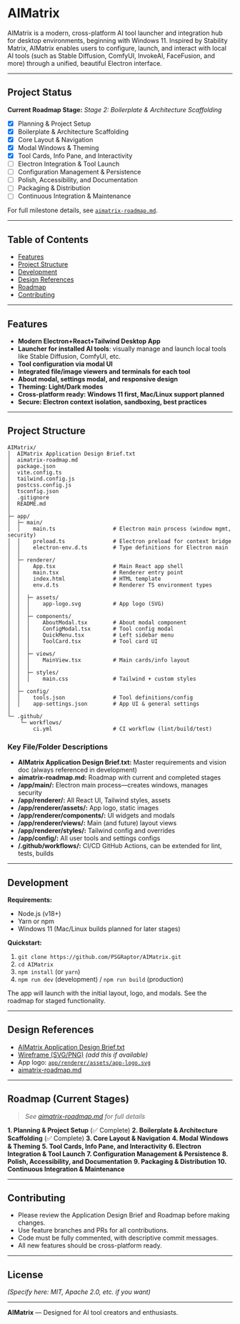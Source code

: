 # AIMatrix

AIMatrix is a modern, cross-platform AI tool launcher and integration hub for desktop environments, beginning with Windows 11. Inspired by Stability Matrix, AIMatrix enables users to configure, launch, and interact with local AI tools (such as Stable Diffusion, ComfyUI, InvokeAI, FaceFusion, and more) through a unified, beautiful Electron interface.

---

## Project Status

**Current Roadmap Stage:** *Stage 2: Boilerplate & Architecture Scaffolding*

* [x] Planning & Project Setup
* [x] Boilerplate & Architecture Scaffolding
* [x] Core Layout & Navigation
* [x] Modal Windows & Theming
* [x] Tool Cards, Info Pane, and Interactivity
* [ ] Electron Integration & Tool Launch
* [ ] Configuration Management & Persistence
* [ ] Polish, Accessibility, and Documentation
* [ ] Packaging & Distribution
* [ ] Continuous Integration & Maintenance

For full milestone details, see [`aimatrix-roadmap.md`](./aimatrix-roadmap.md).

---

## Table of Contents

* [Features](#features)
* [Project Structure](#project-structure)
* [Development](#development)
* [Design References](#design-references)
* [Roadmap](#roadmap)
* [Contributing](#contributing)

---

## Features

* **Modern Electron+React+Tailwind Desktop App**
* **Launcher for installed AI tools**: visually manage and launch local tools like Stable Diffusion, ComfyUI, etc.
* **Tool configuration via modal UI**
* **Integrated file/image viewers and terminals for each tool**
* **About modal, settings modal, and responsive design**
* **Theming: Light/Dark modes**
* **Cross-platform ready: Windows 11 first, Mac/Linux support planned**
* **Secure: Electron context isolation, sandboxing, best practices**

---

## Project Structure

```plaintext
AIMatrix/
│  AIMatrix Application Design Brief.txt
│  aimatrix-roadmap.md
│  package.json
│  vite.config.ts
│  tailwind.config.js
│  postcss.config.js
│  tsconfig.json
│  .gitignore
│  README.md
│
├─ app/
│  ├─ main/
│  │    main.ts                  # Electron main process (window mgmt, security)
│  │    preload.ts               # Electron preload for context bridge
│  │    electron-env.d.ts        # Type definitions for Electron main
│  │
│  ├─ renderer/
│  │    App.tsx                  # Main React app shell
│  │    main.tsx                 # Renderer entry point
│  │    index.html               # HTML template
│  │    env.d.ts                 # Renderer TS environment types
│  │
│  │  ├─ assets/
│  │  │    app-logo.svg          # App logo (SVG)
│  │  │
│  │  ├─ components/
│  │  │    AboutModal.tsx        # About modal component
│  │  │    ConfigModal.tsx       # Tool config modal
│  │  │    QuickMenu.tsx         # Left sidebar menu
│  │  │    ToolCard.tsx          # Tool card UI
│  │  │
│  │  ├─ views/
│  │  │    MainView.tsx          # Main cards/info layout
│  │  │
│  │  ├─ styles/
│  │  │    main.css              # Tailwind + custom styles
│  │
│  ├─ config/
│  │    tools.json               # Tool definitions/config
│  │    app-settings.json        # App UI & general settings
│
└─ .github/
    └─ workflows/
        ci.yml                   # CI workflow (lint/build/test)
```

### **Key File/Folder Descriptions**

* **AIMatrix Application Design Brief.txt:** Master requirements and vision doc (always referenced in development)
* **aimatrix-roadmap.md:** Roadmap with current and completed stages
* **/app/main/:** Electron main process—creates windows, manages security
* **/app/renderer/:** All React UI, Tailwind styles, assets
* **/app/renderer/assets/:** App logo, static images
* **/app/renderer/components/:** UI widgets and modals
* **/app/renderer/views/:** Main (and future) layout views
* **/app/renderer/styles/:** Tailwind config and overrides
* **/app/config/:** All user tools and settings configs
* **/.github/workflows/:** CI/CD GitHub Actions, can be extended for lint, tests, builds

---

## Development

**Requirements:**

* Node.js (v18+)
* Yarn or npm
* Windows 11 (Mac/Linux builds planned for later stages)

**Quickstart:**

1. `git clone https://github.com/PSGRaptor/AIMatrix.git`
2. `cd AIMatrix`
3. `npm install` (or `yarn`)
4. `npm run dev` (development) / `npm run build` (production)

The app will launch with the initial layout, logo, and modals. See the roadmap for staged functionality.

---

## Design References

* [AIMatrix Application Design Brief.txt](./AIMatrix_Application_Design_Brief.txt)
* [Wireframe (SVG/PNG)](./app/renderer/assets/app-wireframe.png) *(add this if available)*
* App logo: [`app/renderer/assets/app-logo.svg`](./app/renderer/assets/app-logo.svg)
* [aimatrix-roadmap.md](./aimatrix-roadmap.md)

---

## Roadmap (Current Stages)

> *See [aimatrix-roadmap.md](./aimatrix-roadmap.md) for full details*

**1. Planning & Project Setup** (✅ Complete)
**2. Boilerplate & Architecture Scaffolding** (✅ Complete)
**3. Core Layout & Navigation**
**4. Modal Windows & Theming**
**5. Tool Cards, Info Pane, and Interactivity**
**6. Electron Integration & Tool Launch**
**7. Configuration Management & Persistence**
**8. Polish, Accessibility, and Documentation**
**9. Packaging & Distribution**
**10. Continuous Integration & Maintenance**

---

## Contributing

* Please review the Application Design Brief and Roadmap before making changes.
* Use feature branches and PRs for all contributions.
* Code must be fully commented, with descriptive commit messages.
* All new features should be cross-platform ready.

---

## License

*(Specify here: MIT, Apache 2.0, etc. if you want)*

---

**AIMatrix** — Designed for AI tool creators and enthusiasts.
